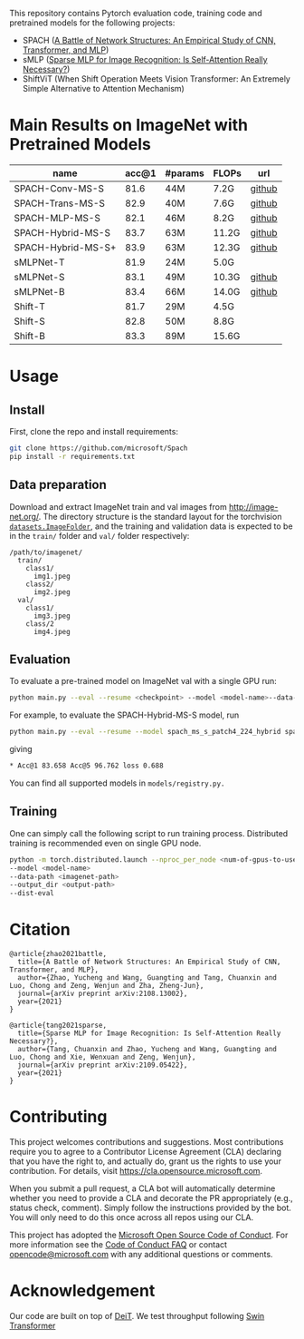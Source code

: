 This repository contains Pytorch evaluation code, training code and pretrained models for the following projects:

+ SPACH ([A Battle of Network Structures: An Empirical Study of CNN, Transformer, and MLP](https://arxiv.org/abs/2108.13002))
+ sMLP ([Sparse MLP for Image Recognition: Is Self-Attention Really Necessary?](https://arxiv.org/abs/2109.05422))
+ ShiftViT (When Shift Operation Meets Vision Transformer: An Extremely Simple Alternative to Attention Mechanism)

# Main Results on ImageNet with Pretrained Models


| name              | acc@1 | #params | FLOPs | url |
| ---               |  ---  |   ---   | ---   | --- |
|SPACH-Conv-MS-S    | 81.6  |   44M   | 7.2G  |[github](https://github.com/microsoft/SPACH/releases/download/v1.0/spach_ms_conv_s.pth)     |
|SPACH-Trans-MS-S   | 82.9  |   40M   | 7.6G  |[github](https://github.com/microsoft/SPACH/releases/download/v1.0/spach_ms_trans_s.pth)     |
|SPACH-MLP-MS-S     | 82.1  |   46M   | 8.2G  |[github](https://github.com/microsoft/SPACH/releases/download/v1.0/spach_ms_mlp_s.pth)     |
|SPACH-Hybrid-MS-S  | 83.7  |   63M   | 11.2G |[github](https://github.com/microsoft/SPACH/releases/download/v1.0/spach_ms_hybrid_s.pth)     |
|SPACH-Hybrid-MS-S+ | 83.9  |   63M   | 12.3G |[github](https://github.com/microsoft/SPACH/releases/download/v1.0/spach_ms_hybrid_s+.pth)     |
|sMLPNet-T          | 81.9  |   24M   | 5.0G  |     |
|sMLPNet-S          | 83.1  |   49M   | 10.3G |[github](https://github.com/microsoft/SPACH/releases/download/v1.0/smlp_s.pth)     |
|sMLPNet-B          | 83.4  |   66M   | 14.0G |[github](https://github.com/microsoft/SPACH/releases/download/v1.0/smlp_b.pth)     |
|Shift-T            | 81.7  |   29M   | 4.5G  |     |
|Shift-S            | 82.8  |   50M   | 8.8G  |     |
|Shift-B            | 83.3  |   89M   | 15.6G |     |

# Usage

## Install
First, clone the repo and install requirements:

```bash
git clone https://github.com/microsoft/Spach
pip install -r requirements.txt
```

## Data preparation

Download and extract ImageNet train and val images from http://image-net.org/. 
The directory structure is the standard layout for the torchvision [`datasets.ImageFolder`](https://pytorch.org/docs/stable/torchvision/datasets.html#imagefolder), 
and the training and validation data is expected to be in the `train/` folder and `val/` folder respectively:

```
/path/to/imagenet/
  train/
    class1/
      img1.jpeg
    class2/
      img2.jpeg
  val/
    class1/
      img3.jpeg
    class/2
      img4.jpeg
```

## Evaluation

To evaluate a pre-trained model on ImageNet val with a single GPU run:

```bash
python main.py --eval --resume <checkpoint> --model <model-name>--data-path <imagenet-path> 
```

For example, to evaluate the SPACH-Hybrid-MS-S model, run

```bash
python main.py --eval --resume --model spach_ms_s_patch4_224_hybrid spach_ms_hybrid_s.pth --data-path <imagenet-path>
```

giving
```bash
* Acc@1 83.658 Acc@5 96.762 loss 0.688
```

You can find all supported models in `models/registry.py.`

## Training

One can simply call the following script to run training process. Distributed training is recommended even on single GPU node. 

```bash
python -m torch.distributed.launch --nproc_per_node <num-of-gpus-to-use> --use_env main.py \
--model <model-name>
--data-path <imagenet-path>
--output_dir <output-path>
--dist-eval
```

# Citation

```
@article{zhao2021battle,
  title={A Battle of Network Structures: An Empirical Study of CNN, Transformer, and MLP},
  author={Zhao, Yucheng and Wang, Guangting and Tang, Chuanxin and Luo, Chong and Zeng, Wenjun and Zha, Zheng-Jun},
  journal={arXiv preprint arXiv:2108.13002},
  year={2021}
}

@article{tang2021sparse,
  title={Sparse MLP for Image Recognition: Is Self-Attention Really Necessary?},
  author={Tang, Chuanxin and Zhao, Yucheng and Wang, Guangting and Luo, Chong and Xie, Wenxuan and Zeng, Wenjun},
  journal={arXiv preprint arXiv:2109.05422},
  year={2021}
}

```

# Contributing

This project welcomes contributions and suggestions.  Most contributions require you to agree to a
Contributor License Agreement (CLA) declaring that you have the right to, and actually do, grant us
the rights to use your contribution. For details, visit https://cla.opensource.microsoft.com.

When you submit a pull request, a CLA bot will automatically determine whether you need to provide
a CLA and decorate the PR appropriately (e.g., status check, comment). Simply follow the instructions
provided by the bot. You will only need to do this once across all repos using our CLA.

This project has adopted the [Microsoft Open Source Code of Conduct](https://opensource.microsoft.com/codeofconduct/).
For more information see the [Code of Conduct FAQ](https://opensource.microsoft.com/codeofconduct/faq/) or
contact [opencode@microsoft.com](mailto:opencode@microsoft.com) with any additional questions or comments.

# Acknowledgement

Our code are built on top of [DeiT](https://github.com/facebookresearch/deit). We test throughput following [Swin Transformer](https://github.com/microsoft/Swin-Transformer)
